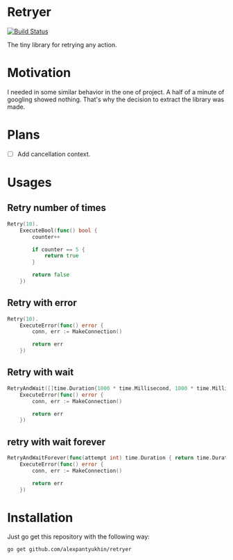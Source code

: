 # Retryer

[![Build Status](https://travis-ci.org/alexpantyukhin/retryer.svg?branch=master
)](https://travis-ci.org/alexpantyukhin/retryer)

The tiny library for retrying any action.

# Motivation

I needed in some similar behavior in the one of project. A half of a minute of googling showed nothing. That's why the decision to extract the library was made.

# Plans
   - [ ] Add cancellation context.

# Usages

## Retry number of times

```go
Retry(10).
    ExecuteBool(func() bool {
        counter++

        if counter == 5 {
            return true
        }

        return false
    })
```

## Retry with error

```go
Retry(10).
    ExecuteError(func() error {
        conn, err := MakeConnection()

        return err
    })
```

## Retry with wait

```go
RetryAndWait([]time.Duration{1000 * time.Millisecond, 1000 * time.Millisecond}).
    ExecuteError(func() error {
        conn, err := MakeConnection()

        return err
    })
```

## retry with wait forever

```go
RetryAndWaitForever(func(attempt int) time.Duration { return time.Duration(attempt*100) * time.Millisecond }).
    ExecuteError(func() error {
        conn, err := MakeConnection()

        return err
    })
```

# Installation
Just go get this repository with the following way:

```
go get github.com/alexpantyukhin/retryer
```